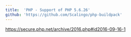 ```yaml
---
title:	'PHP - Support of PHP 5.6.26'
github: 'https://github.com/Scalingo/php-buildpack'
---
```


https://secure.php.net/archive/2016.php#id2016-09-16-1
